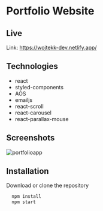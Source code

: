 # Portfolio Website





## Live

Link: https://wojtekk-dev.netlify.app/


## Technologies


* react
* styled-components
* AOS
* emailjs
* react-scroll
* react-carousel
* react-parallax-mouse


## Screenshots

![portfolioapp](https://i.ibb.co/P1K9Ljd/portfolio-screen.png)

## Installation


Download or clone the repository

```bash
  npm install 
  npm start
```
